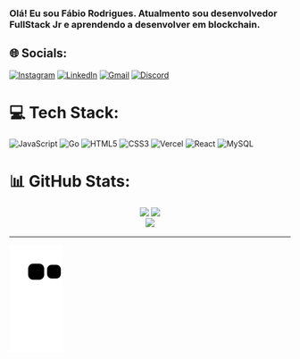 ### Olá! Eu sou Fábio Rodrigues. Atualmento sou desenvolvedor FullStack Jr e aprendendo a desenvolver em blockchain.


## 🌐 Socials:
[![Instagram](https://img.shields.io/badge/-Instagram-%23E4405F?style=for-the-badge&logo=instagram&logoColor=white)](https://instagram.com/fabio_frr)  [![LinkedIn](https://img.shields.io/badge/-LinkedIn-%230077B5?style=for-the-badge&logo=linkedin&logoColor=white)](https://linkedin.com/in/rochafrr) [![Gmail](https://img.shields.io/badge/-Gmail-%23333?style=for-the-badge&logo=gmail&logoColor=white)](mailto:rochafrr02@gmail.com) [![Discord](https://img.shields.io/badge/Discord-7289DA?style=for-the-badge&logo=discord&logoColor=white)](htttps://discord.gg/fabiorocha) 

# 💻 Tech Stack:
![JavaScript](https://img.shields.io/badge/javascript-%23323330.svg?style=for-the-badge&logo=javascript&logoColor=%23F7DF1E) ![Go](https://img.shields.io/badge/go-%2300ADD8.svg?style=for-the-badge&logo=go&logoColor=white) ![HTML5](https://img.shields.io/badge/html5-%23E34F26.svg?style=for-the-badge&logo=html5&logoColor=white) ![CSS3](https://img.shields.io/badge/css3-%231572B6.svg?style=for-the-badge&logo=css3&logoColor=white) ![Vercel](https://img.shields.io/badge/vercel-%23000000.svg?style=for-the-badge&logo=vercel&logoColor=white) ![React](https://img.shields.io/badge/react-%2320232a.svg?style=for-the-badge&logo=react&logoColor=%2361DAFB) ![MySQL](https://img.shields.io/badge/mysql-%2300f.svg?style=for-the-badge&logo=mysql&logoColor=white)
# 📊 GitHub Stats:
<div align="center">
<img width="600px" src="https://github-readme-stats.vercel.app/api?username=rochafrr&show_icons=true&theme=dracula&include_all_commits=true&count_private=true"/>
<img width="600px" src="https://github-readme-streak-stats.herokuapp.com/?user=rochafrr&theme=dark&hide_border=false"/><br>
<img width="600px" src="https://github-readme-stats.vercel.app/api/top-langs/?username=rochafrr&layout=compact&langs_count=7&theme=dracula"/>

</div>

---
![Snake animation](https://github.com/rafaballerini/rafaballerini/blob/output/github-contribution-grid-snake.svg)



